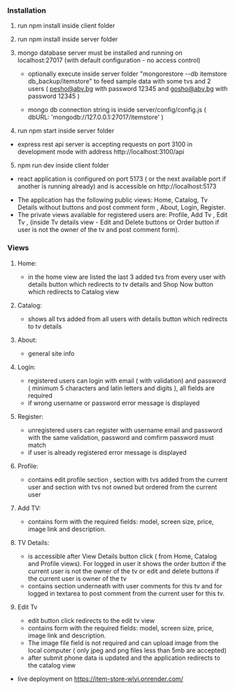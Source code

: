 ### Installation

1. run npm install inside client folder
2. run npm install inside server folder
3. mongo database server must be installed and running on localhost:27017 (with default configuration - no access control)
    - optionally execute inside server folder "mongorestore --db itemstore db_backup/itemstore" to feed sample data with some tvs and 2 users ( pesho@abv.bg with password 12345 and gosho@abv.bg with password 12345 ) 

    - mongo db connection string is inside server/config/config.js ( dbURL: 'mongodb://127.0.0.1:27017/itemstore' )

4. run npm start inside server folder
 - express rest api server is accepting requests on port 3100 in development mode with address http://localhost:3100/api
5. npm run dev inside client folder
 - react application is configured on port 5173 ( or the next available port if another is running already) and is accessible on http://localhost:5173 

* The application has the following public views: Home, Catalog, Tv Details without buttons and post comment form , About, Login, Register.
* The private views available for registered users are: Profile, Add Tv , Edit Tv , (inside Tv details view - Edit and Delete buttons or Order button if user is not the owner of the tv and post comment form).

### Views
1. Home: 
    - in the home view are listed the last 3 added tvs from every user with details button
    which redirects to tv details and Shop Now button which redirects to Catalog view

2. Catalog:
    - shows all tvs added from all users with details button which redirects to tv details

3. About: 
    - general site info

4. Login:
    - registered users can login with email ( with validation) and password 
    ( minimum 5 characters and latin letters and digits ), all fields are required
    - if wrong username or password error message is displayed

5. Register:
    - unregistered users can register with username email and password with the same 
    validation, password and comfirm password must match
    - if user is already registered error message is displayed

6. Profile:
    - contains edit profile section , section with tvs added from the current user
    and section with tvs not owned but ordered from the current user

7. Add TV:
    - contains form with the required fields: model, screen size, price, image link
    and description. 

8. TV Details:
    - is accessible after View Details button click ( from Home, Catalog and Profile views). For logged in user it shows the order button if the current user is not the owner of the tv or edit and delete buttons if the
    current user is owner of the tv
    - contains section underneath with user comments for this tv and for logged in textarea to post comment from the current user for this tv.
9. Edit Tv
    - edit button click redirects to the edit tv view
    - contains form with the required fields: model, screen size, price, image link
    and description. 
    - The image file field is not required and can upload image 
    from the local computer ( only jpeg and png files less than 5mb are accepted)
    - after submit phone data is updated and the application redirects to the catalog view

* live deployment on https://item-store-wlyi.onrender.com/

